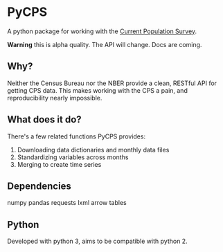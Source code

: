 PyCPS
=====

A python package for working with the [Current Population Survey](http://www.census.gov/cps/).

**Warning** this is alpha quality. The API will change. Docs are coming.

## Why?

Neither the Census Bureau nor the NBER provide a clean, RESTful API for getting CPS data.
This makes working with the CPS a pain, and reproducibility nearly impossible.

## What does it do?

There's a few related functions PyCPS provides:

1. Downloading data dictionaries and monthly data files
2. Standardizing variables across months
3. Merging to create time series

## Dependencies

numpy
pandas
requests
lxml
arrow
tables

## Python

Developed with python 3, aims to be compatible with python 2.